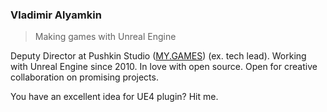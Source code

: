### Vladimir Alyamkin
> Making games with Unreal Engine

Deputy Director at Pushkin Studio ([MY.GAMES](https://my.games/)) (ex. tech lead). Working with Unreal Engine since 2010. In love with open source. Open for creative collaboration on promising projects.

You have an excellent idea for UE4 plugin? Hit me.

